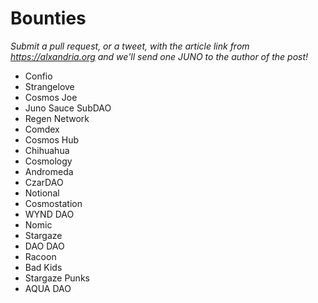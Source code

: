 # Bounties

*Submit a pull request, or a tweet, with the article link from https://alxandria.org and we'll send one JUNO to the author of the post!*

- Confio
- Strangelove
- Cosmos Joe
- Juno Sauce SubDAO
- Regen Network
- Comdex
- Cosmos Hub
- Chihuahua
- Cosmology
- Andromeda
- CzarDAO
- Notional
- Cosmostation
- WYND DAO
- Nomic
- Stargaze
- DAO DAO
- Racoon
- Bad Kids
- Stargaze Punks
- AQUA DAO 
